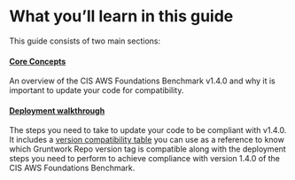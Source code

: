 # What you’ll learn in this guide

This guide consists of two main sections:



<div className="dlist">

#### [Core Concepts](#core_concepts)

An overview of the CIS AWS Foundations Benchmark v1.4.0 and why it is important to update your code for compatibility.

#### [Deployment walkthrough](#deployment_walkthrough)

The steps you need to take to update your code to be compliant with v1.4.0. It includes a
[version compatibility table](#compatibility_table) you can use as a reference to know which Gruntwork Repo version
tag is compatible along with the deployment steps you need to perform to achieve compliance with version 1.4.0 of the
CIS AWS Foundations Benchmark.


</div>



<!-- ##DOCS-SOURCER-START
{"sourcePlugin":"Service Catalog Reference","hash":"073f8611867cccb2d9fbd5d56e86b4d0"}
##DOCS-SOURCER-END -->
